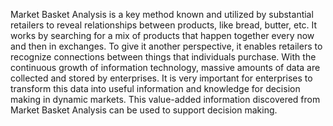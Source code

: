 Market Basket Analysis is a key method known and utilized by substantial retailers to reveal 
relationships between products, like bread, butter, etc. It works by searching for a mix of 
products that happen together every now and then in exchanges. To give it another perspective, 
it enables retailers to recognize connections between things that individuals purchase. With the 
continuous growth of information technology, massive amounts of data are collected and stored 
by enterprises. It is very important for enterprises to transform this data into useful information 
and knowledge for decision making in dynamic markets. This value-added information 
discovered from Market Basket Analysis can be used to support decision making.
